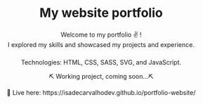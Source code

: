 <h1 align="center">My website portfolio</h1>

###

<p align="left"></p>

###


<p align="center">Welcome to my portfolio ✌️ ! <br> I explored my skills and showcased my projects and experience.<br></p>

###
<p align="center"> Technologies: HTML, CSS, SASS, SVG, and JavaScript. <br></p>

<p align="center"> ⛏ Working project, coming soon...⛏
</p>

  <p align="center"> 👀 Live here: https://isadecarvalhodev.github.io/portfolio-website/
  <br> </p>
